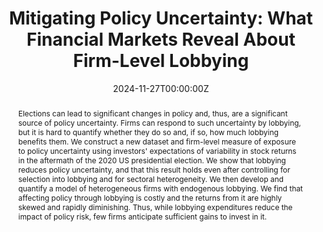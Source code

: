 ---
abstract: "Elections can lead to significant changes in policy and, thus, are a significant source of policy uncertainty. Firms can respond to such uncertainty by lobbying, but it is hard to quantify whether they do so and, if so, how much lobbying benefits them. We construct a new dataset and firm-level measure of exposure to policy uncertainty using investors' expectations of variability in stock returns in the aftermath of the 2020 US presidential election. We show that lobbying reduces policy uncertainty, and that this result holds even after controlling for selection into lobbying and for sectoral heterogeneity. We then develop and quantify a model of heterogeneous firms with endogenous lobbying. We find that affecting policy through lobbying is costly and the returns from it are highly skewed and rapidly diminishing. Thus, while lobbying expenditures reduce the impact of policy risk, few firms anticipate sufficient gains to invest in it."
author_notes:
-
- University of Warwick. nathan.canen@warwick.ac.uk.
- University of California, San Diego. ssaiegh@ucsd.edu. http://pages.ucsd.edu/~ssaiegh/
authors:
- admin
- Nathan Canen
- Sebastian Saiegh
date: "2024-11-27T00:00:00Z"
doi: ""
featured: false
projects: []
publication: ''
publication_short: ""
publication_types:
- "3"
publishDate: "2024-11-27T00:00:00Z"
slides: ""
summary: "
<details>
  <summary>Abstract</summary>
  
Elections can lead to significant changes in policy and, thus, are a significant source of policy uncertainty. Firms can respond to such uncertainty by lobbying, but it is hard to quantify whether they do so and, if so, how much lobbying benefits them. We construct a new dataset and firm-level measure of exposure to policy uncertainty using investors' expectations of variability in stock returns in the aftermath of the 2020 US presidential election. We show that lobbying reduces policy uncertainty, and that this result holds even after controlling for selection into lobbying and for sectoral heterogeneity. We then develop and quantify a model of heterogeneous firms with endogenous lobbying. We find that affecting policy through lobbying is costly and the returns from it are highly skewed and rapidly diminishing. Thus, while lobbying expenditures reduce the impact of policy risk, few firms anticipate sufficient gains to invest in it.
</details>"
title: "Mitigating Policy Uncertainty: What Financial Markets Reveal About Firm-Level Lobbying"
tags:
- Uncertainty
- Lobbying
- Political Economy
- Financial Options
url_code: ""
url_dataset: ""
url_pdf: ""
url_poster: ""
url_project: ""
url_slides: ""
url_source: ""
url_video: ""
links:
- name: Working paper
  url: 'uploads/Options.pdf'
---